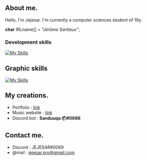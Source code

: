 ## About me.
Hello, I'm Jejesar. I'm currently a computer sciences student of 19y. 

**char** IRLname[] = *"Jérôme Sartiaux"*;

### Development skills

[![My Skills](https://skillicons.dev/icons?i=c,css,html,js,discord,py,scss)](https://skillicons.dev)


## Graphic skills

[![My Skills](https://skillicons.dev/icons?i=ae,ai,ps,pr)](https://skillicons.dev)

## My creations.

- Portfolio : [*link*](https://jejesar.hosterfy.fr/)
- Music website : [*link*](https://greenpeppermusic.be/)
- Discord bot : **Sanduuqa 📦#0686**

## Contact me.
- Discord : JEJESAR#0069
- @mail : jejesar.pro@gmail.com
